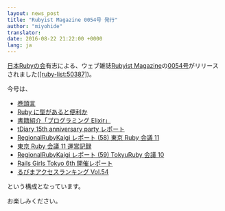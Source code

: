 ```yaml
---
layout: news_post
title: "Rubyist Magazine 0054号 発行"
author: "miyohide"
translator:
date: 2016-08-22 21:22:00 +0000
lang: ja
---
```


[日本Rubyの会][1]有志による、ウェブ雑誌[Rubyist Magazine][2]の[0054号][3]がリリースされました([\[ruby-list:50387\]][4])。

今号は、

* [巻頭言](http://magazine.rubyist.net/?0054-ForeWord)
* [Ruby に型があると便利か](http://magazine.rubyist.net/?0054-typestruct)
* [書籍紹介「プログラミング Elixir」](http://magazine.rubyist.net/?0054-ElixirBook)
* [tDiary 15th anniversary party レポート](http://magazine.rubyist.net/?0054-tDiary15thAnniversary)
* [RegionalRubyKaigi レポート (58) 東京 Ruby 会議 11](http://magazine.rubyist.net/?0054-TokyoRubyKaigi11Report)
* [東京 Ruby 会議 11 運営記録](http://magazine.rubyist.net/?0054-TokyoRubyKaigi11OrganizeReport)
* [RegionalRubyKaigi レポート (59) TokyuRuby 会議 10](http://magazine.rubyist.net/?0054-TokyuRubyKaigi10Report)
* [Rails Girls Tokyo 6th 開催レポート](http://magazine.rubyist.net/?0054-RailsGirlsTokyo6thReport)
* [るびまアクセスランキング Vol.54](http://magazine.rubyist.net/?0054-RubyistMagazineRanking)

という構成となっています。

お楽しみください。

[1]: http://ruby-no-kai.org
[2]: http://magazine.rubyist.net/
[3]: http://magazine.rubyist.net/?0054
[4]: http://blade.nagaokaut.ac.jp/cgi-bin/scat.rb/ruby/ruby-list/50378
